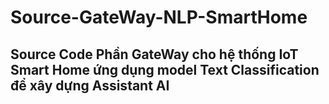 # Source-GateWay-NLP-SmartHome
## Source Code Phần GateWay cho hệ thống IoT Smart Home ứng dụng model Text Classification để xây dựng Assistant AI 
